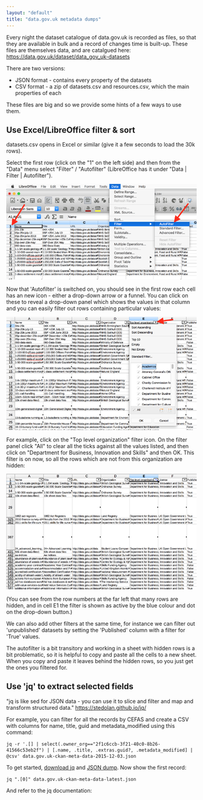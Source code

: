 ```yaml
---
layout: "default"
title: "data.gov.uk metadata dumps"
---
```


Every night the dataset catalogue of data.gov.uk is recorded as files, so that they are available in bulk and a record of changes time is built-up. These files are themselves data, and are catalgued here: <https://data.gov.uk/dataset/data_gov_uk-datasets>

There are two versions:

* JSON format - contains every property of the datasets
* CSV format - a zip of datasets.csv and resources.csv, which the main properties of each

These files are big and so we provide some hints of a few ways to use them.

## Use Excel/LibreOffice filter & sort

datasets.csv opens in Excel or similar (give it a few seconds to load the 30k rows).

Select the first row (click on the "1" on the left side) and then from the "Data" menu select "Filter" / "Autofilter" (LibreOffice has it under "Data \| Filter \| Autofilter").

![Switching on auto-filter](images/dumps-autofilter-switch-on.png)

Now that 'Autofilter' is switched on, you should see in the first row each cell has an new icon - either a drop-down arrow or a funnel. You can click on these to reveal a drop-down panel which shows the values in that column and you can easily filter out rows containing particular values:

![Auto-filter menu](images/dumps-autofilter-menu.png)

For example, click on the "Top level organization" filter icon. On the filter panel click "All" to clear all the ticks against all the values listed, and then click on "Department for Business, Innovation and Skills" and then OK. This filter is on now, so all the rows which are not from this organization are hidden:

![Auto-filter menu](images/dumps-autofilter-filtered.png)

(You can see from the row numbers at the far left that many rows are hidden, and in cell E1 the filter is shown as active by the blue colour and dot on the drop-down button.)

We can also add other filters at the same time, for instance we can filter out 'unpublished' datasets by setting the 'Published' column with a filter for 'True' values.

The autofilter is a bit transitory and working in a sheet with hidden rows is a bit problematic, so it is helpful to copy and paste all the cells to a new sheet. When you copy and paste it leaves behind the hidden rows, so you just get the ones you filtered for.

## Use 'jq' to extract selected fields

"jq is like sed for JSON data - you can use it to slice and filter and map and transform structured data." https://stedolan.github.io/jq/

For example, you can filter for all the records by CEFAS and create a CSV with columns for name, title, guid and metadata_modified using this command:

    jq -r '.[] | select(.owner_org=="2f1c6ccb-3f21-40c0-8b26-41566c53eb2f") | [.name, .title, .extras.guid?, .metadata_modified] | @csv' data.gov.uk-ckan-meta-data-2015-12-03.json

To get started, [download jq](https://stedolan.github.io/jq/download/) and [JSON dump](http://www.data.gov.uk/data/dumps/data.gov.uk-ckan-meta-data-latest.json.zip). Now show the first record:

    jq ".[0]" data.gov.uk-ckan-meta-data-latest.json

And refer to the jq documentation: 
